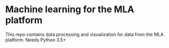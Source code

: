 # Machine learning for the MLA platform

This repo contains data processing and visualization for data from the MLA platform.
Needs Python 3.5+
